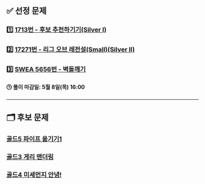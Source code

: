 ## ✅ 선정 문제


### 1️⃣ [1713번 - 후보 추천하기기(Silver I)](https://www.acmicpc.net/problem/1713)

### 2️⃣ [17271번 - 리그 오브 레전설(Small)(Silver II)](https://www.acmicpc.net/problem/17271)

### 3️⃣ [SWEA 5656번 - 벽돌깨기](https://swexpertacademy.com/main/code/problem/problemDetail.do?contestProbId=AWXRQm6qfL0DFAUo)

#### 🕒 풀이 마감일: 5월 8일(목) 16:00

---

## 🗂️ 후보 문제

### [골드5 파이프 옮기기1](https://www.acmicpc.net/problem/17070)
### [골드3 게리 맨더링](https://www.acmicpc.net/problem/17471)
### [골드4 미세먼지 안녕!](https://www.acmicpc.net/problem/17144)